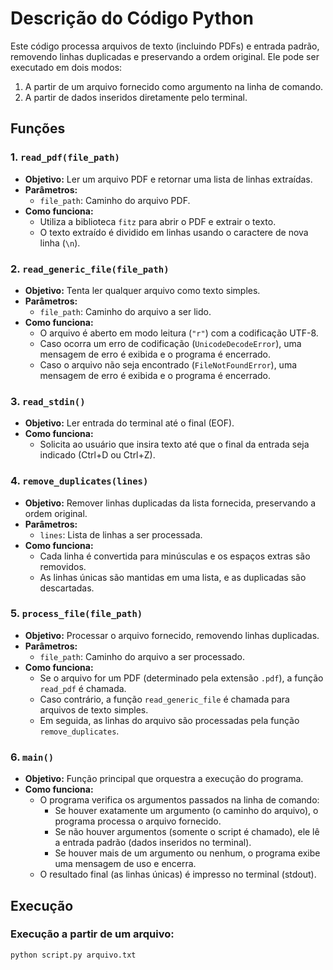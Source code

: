 # Descrição do Código Python

Este código processa arquivos de texto (incluindo PDFs) e entrada padrão, removendo linhas duplicadas e preservando a ordem original. Ele pode ser executado em dois modos:
1. A partir de um arquivo fornecido como argumento na linha de comando.
2. A partir de dados inseridos diretamente pelo terminal.

## Funções

### 1. `read_pdf(file_path)`
- **Objetivo:** Ler um arquivo PDF e retornar uma lista de linhas extraídas.
- **Parâmetros:**
  - `file_path`: Caminho do arquivo PDF.
- **Como funciona:** 
  - Utiliza a biblioteca `fitz` para abrir o PDF e extrair o texto.
  - O texto extraído é dividido em linhas usando o caractere de nova linha (`\n`).

### 2. `read_generic_file(file_path)`
- **Objetivo:** Tenta ler qualquer arquivo como texto simples.
- **Parâmetros:**
  - `file_path`: Caminho do arquivo a ser lido.
- **Como funciona:**
  - O arquivo é aberto em modo leitura (`"r"`) com a codificação UTF-8.
  - Caso ocorra um erro de codificação (`UnicodeDecodeError`), uma mensagem de erro é exibida e o programa é encerrado.
  - Caso o arquivo não seja encontrado (`FileNotFoundError`), uma mensagem de erro é exibida e o programa é encerrado.
  
### 3. `read_stdin()`
- **Objetivo:** Ler entrada do terminal até o final (EOF).
- **Como funciona:**
  - Solicita ao usuário que insira texto até que o final da entrada seja indicado (Ctrl+D ou Ctrl+Z).

### 4. `remove_duplicates(lines)`
- **Objetivo:** Remover linhas duplicadas da lista fornecida, preservando a ordem original.
- **Parâmetros:**
  - `lines`: Lista de linhas a ser processada.
- **Como funciona:**
  - Cada linha é convertida para minúsculas e os espaços extras são removidos.
  - As linhas únicas são mantidas em uma lista, e as duplicadas são descartadas.

### 5. `process_file(file_path)`
- **Objetivo:** Processar o arquivo fornecido, removendo linhas duplicadas.
- **Parâmetros:**
  - `file_path`: Caminho do arquivo a ser processado.
- **Como funciona:**
  - Se o arquivo for um PDF (determinado pela extensão `.pdf`), a função `read_pdf` é chamada.
  - Caso contrário, a função `read_generic_file` é chamada para arquivos de texto simples.
  - Em seguida, as linhas do arquivo são processadas pela função `remove_duplicates`.

### 6. `main()`
- **Objetivo:** Função principal que orquestra a execução do programa.
- **Como funciona:**
  - O programa verifica os argumentos passados na linha de comando:
    - Se houver exatamente um argumento (o caminho do arquivo), o programa processa o arquivo fornecido.
    - Se não houver argumentos (somente o script é chamado), ele lê a entrada padrão (dados inseridos no terminal).
    - Se houver mais de um argumento ou nenhum, o programa exibe uma mensagem de uso e encerra.
  - O resultado final (as linhas únicas) é impresso no terminal (stdout).

## Execução

### Execução a partir de um arquivo:
```bash
python script.py arquivo.txt
